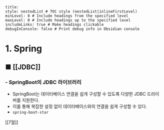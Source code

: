 ```table-of-contents
title: 
style: nestedList # TOC style (nestedList|inlineFirstLevel)
minLevel: 0 # Include headings from the specified level
maxLevel: 0 # Include headings up to the specified level
includeLinks: true # Make headings clickable
debugInConsole: false # Print debug info in Obsidian console
```

# 1. Spring
## ■ [[JDBC]]

### - SpringBoot의 JDBC 라이브러리
- SpringBoot는 데이터베이스 연결을 쉽게 구성할 수 있도록 다양한 JDBC 드라이버를 지원한다.
- 이를 통해 복잡한 설정 없이 데이터베이스와의 연결을 쉽게 구성할 수 있다.
- `spring-boot-star`






[[7월]]
